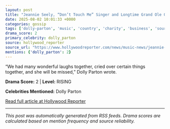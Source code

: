 ```yaml
---
layout: post
title: "Jeannie Seely, “Don’t Touch Me” Singer and Longtime Grand Ole Opry Host, Dies at 85"
date: 2025-08-02 10:01:33 +0000
categories: gossip
tags: ['dolly-parton', 'music', 'country', 'charity', 'business', 'source-hollywood_reporter', 'drama-rising']
drama_score: 2
primary_celebrity: dolly_parton
source: hollywood_reporter
source_url: "https://www.hollywoodreporter.com/news/music-news/jeannie-seely-dead-country-music-singer-grande-ole-opry-1236336256/"
mentions: {'dolly_parton': 2}
---
```


“We had many wonderful laughs together, cried over certain things together, and she will be missed,” Dolly Parton wrote.

**Drama Score:** 2 | **Level:** RISING

**Celebrities Mentioned:** Dolly Parton

[Read full article at Hollywood Reporter](https://www.hollywoodreporter.com/news/music-news/jeannie-seely-dead-country-music-singer-grande-ole-opry-1236336256/)

---
*This post was automatically generated from RSS feeds. Drama scores are calculated based on mention frequency and source reliability.*
